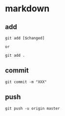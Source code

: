 # markdown

## add
```
git add [$changed]

or

git add .
```

## commit
```
git commit -m "XXX"
```

## push
```
git push -u origin master
```
